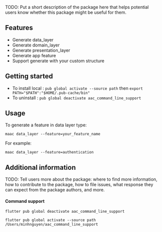 <!-- 
This README describes the package. If you publish this package to pub.dev,
this README's contents appear on the landing page for your package.

For information about how to write a good package README, see the guide for
[writing package pages](https://dart.dev/guides/libraries/writing-package-pages). 

For general information about developing packages, see the Dart guide for
[creating packages](https://dart.dev/guides/libraries/create-library-packages)
and the Flutter guide for
[developing packages and plugins](https://flutter.dev/developing-packages). 
-->

TODO: Put a short description of the package here that helps potential users
know whether this package might be useful for them.

## Features

- Generate data_layer
- Generate domain_layer
- Generate presentation_layer
- Generate app feature
- Support generate with your custom structure

## Getting started

- To install local : `pub global activate --source path` then ```export PATH="$PATH":"$HOME/.pub-cache/bin"```
- To uninstall : `pub global deactivate aac_command_line_support`

## Usage

To generate a feature in data layer type:

```
maac data_layer --feature=your_feature_name
```
For example:
```shell
maac data_layer --feature=authentication
```

## Additional information

TODO: Tell users more about the package: where to find more information, how to 
contribute to the package, how to file issues, what response they can expect 
from the package authors, and more.

#### Command support

```shell
flutter pub global deactivate aac_command_line_support
```

```shell
flutter pub global activate --source path /Users/minhnguyen/aac_command_line_support
```




